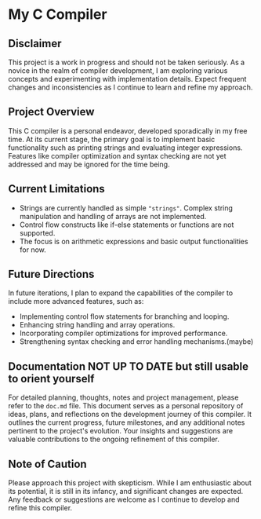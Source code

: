 # My C Compiler
## Disclaimer

This project is a work in progress and should not be taken seriously. As a novice in the realm of compiler development, 
I am exploring various concepts and experimenting with implementation details. Expect frequent changes and inconsistencies as 
I continue to learn and refine my approach.

## Project Overview

This C compiler is a personal endeavor, developed sporadically in my free time. At its current stage, 
the primary goal is to implement basic functionality such as printing strings and evaluating integer expressions. 
Features like compiler optimization and syntax checking are not yet addressed and may be ignored for the time being.

## Current Limitations

- Strings are currently handled as simple `"strings"`. Complex string manipulation and handling of arrays are not implemented.
- Control flow constructs like if-else statements or functions are not supported.
- The focus is on arithmetic expressions and basic output functionalities for now.

## Future Directions

In future iterations, I plan to expand the capabilities of the compiler to include more advanced features, such as:

- Implementing control flow statements for branching and looping.
- Enhancing string handling and array operations.
- Incorporating compiler optimizations for improved performance.
- Strengthening syntax checking and error handling mechanisms.(maybe)

## Documentation NOT UP TO DATE but still usable to orient yourself 

For detailed planning, thoughts, notes and project management, please refer to the `doc.md` file. 
This document serves as a personal repository of ideas, plans, and reflections on the development journey of this compiler. 
It outlines the current progress, future milestones, and any additional notes pertinent to the project's evolution. 
Your insights and suggestions are valuable contributions to the ongoing refinement of this compiler.

## Note of Caution

Please approach this project with skepticism. While I am enthusiastic about its potential, it is still in its infancy, and significant changes are expected. 
Any feedback or suggestions are welcome as I continue to develop and refine this compiler.
